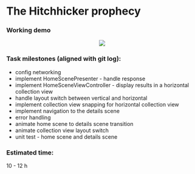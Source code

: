 # The Hitchhicker prophecy

### Working demo
<p align="center">
<img src="https://media.giphy.com/media/oAI0ukufDwldpNVt9u/giphy.gif">
</p>


### Task milestones (aligned with git log):
* config networking
* implement HomeScenePresenter - handle response
* implement HomeSceneViewController - display results in a horizontal collection view
* handle layout switch between vertical and horizontal
* implement collection view snapping for horizontal collection view
* implement navigation to the details scene
* error handling
* animate home scene to details scene transition
* animate collection view layout switch
* unit test - home scene and details scene

### Estimated time:
10 - 12 h
